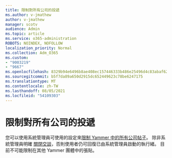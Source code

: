 ```yaml
---
title: 限制對所有公司的投遞
ms.author: v-jmathew
author: v-jmathew
manager: scotv
audience: Admin
ms.topic: article
ms.service: o365-administration
ROBOTS: NOINDEX, NOFOLLOW
localization_priority: Normal
ms.collection: Adm_O365
ms.custom:
- "9003219"
- "9667"
ms.openlocfilehash: 8329b94e6496b8ae408ec157446333b486e25496d4c83abaf62bd22b9f8a1f3c
ms.sourcegitcommit: b5f7da89a650d2915dc652449623c78be6247175
ms.translationtype: MT
ms.contentlocale: zh-TW
ms.lasthandoff: 08/05/2021
ms.locfileid: "54109303"
---
```

# <a name="restrict-posting-to-all-company"></a>限制對所有公司的投遞

您可以使用系統管理員可使用的設定來[限制 Yammer 中的所有公司帖子](https://support.microsoft.com/office/restrict-all-company-posts-in-yammer-3219d2ae-db15-4c9f-9dd2-28559ae39a97)。 除非系統管理員明確 [關閉交談](https://support.microsoft.com/office/pin-close-and-report-conversations-in-yammer-62a5fbc2-ff1b-4418-9334-d2b4b17062cb)，否則使用者仍可回復已由系統管理員啟動的執行緒。 目前不可能限制在其他 Yammer 團體中的張貼。
